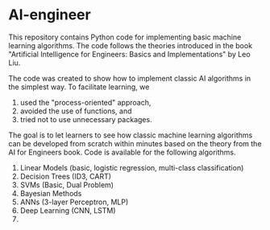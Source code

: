 # AI-engineer
This repository contains Python code for implementing basic machine learning algorithms. The code follows the theories introduced in the book "Artificial Intelligence for Engineers: Basics and Implementations" by Leo Liu. 

The code was created to show how to implement classic AI algorithms in the simplest way. To facilitate learning, we 
1. used the "process-oriented" approach,
2. avoided the use of functions, and
3. tried not to use unnecessary packages.

The goal is to let learners to see how classic machine learning algorithms can be developed from scratch within minutes based on the theory from the AI for Engineers book. Code is available for the following algorithms.
1. Linear Models (basic, logistic regression, multi-class classification)
2. Decision Trees (ID3, CART)
3. SVMs (Basic, Dual Problem)
4. Bayesian Methods
5. ANNs (3-layer Perceptron, MLP)
6. Deep Learning (CNN, LSTM)
7. 
